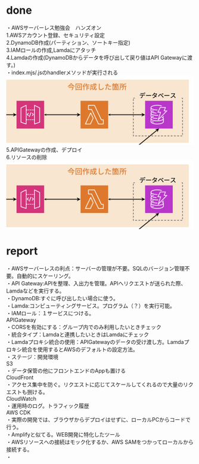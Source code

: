 # done
・AWSサーバーレス勉強会　ハンズオン</br>
1.AWSアカウント登録、セキュリティ設定</br>
2.DynamoDB作成(パーティション、ソートキー指定)</br>
3.IAMロールの作成,Lamdaにアタッチ</br>
4.Lamdaの作成(DynamoDBからデータを呼び出して戻り値はAPI Gatewayに渡す。)</br>
・index.mjs/.jsのhandlerメソッドが実行される</br>
![Alt text](image-2.png)
5.APIGatewayの作成、デプロイ</br>
6.リソースの削除</br>
![Alt text](image-2.png)

# report
・AWSサーバーレスの利点：サーバーの管理が不要。SQLのバージョン管理不要。自動的にスケーリング。</br>
・API Gateway:APIを整理、入出力を管理。APIへリクエストが送られた際、Lamdaなどを実行する。</br>
・DynamoDB:すぐに呼び出したい場合に使う。</br>
・Lamda:コンピューティングサービス。プログラム（？）を実行可能。</br>
・IAMロール：１サービスにつける。</br>
APIGateway</br>
・CORSを有効にする：グループ内でのみ利用したいときチェック</br>
・統合タイプ：Lamdaと連携したいときはLamdaにチェック</br>
・Lamdaプロキシ統合の使用：APIGatewayのデータの受け渡し方。Lamdaプロキシ統合を使用するとAWSのデフォルトの設定方法。</br>
・ステージ：開発環境</br>
S3</br>
・データ保管の他にフロントエンドのAppも置ける</br>
CloudFront</br>
・アクセス集中を防ぐ。リクエストに応じてスケールしてくれるので大量のリクエストも捌ける。</br>
CloudWatch</br>
・運用時のログ。トラフィック履歴</br>
AWS CDK</br>
・実際の開発では、ブラウザからデプロイはせずに、ローカルPCからコードで行う。</br>
・Amplifyと似てる。WEB開発に特化したツール</br>
・AWSリソースへの接続はモック化するか、AWS SAMをつかってローカルから接続する。</br>
・

